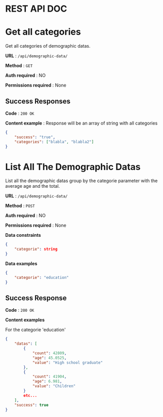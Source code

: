 # REST API DOC

# Get all categories

Get all categories of demographic datas.

**URL** : `/api/demographic-data/`

**Method** : `GET`

**Auth required** : NO

**Permissions required** : None

## Success Responses


**Code** : `200 OK`

**Content example** : Response will be an array of string with all categories

```json
{
    "success": "true",
    "categories": ["blabla", "blabla2"]
}
```

# List All The Demographic Datas

List all the demographic datas group by the categorie parameter with the average age and the total.

**URL** : `/api/demographic-data/`

**Method** : `POST`

**Auth required** : NO

**Permissions required** : None

**Data constraints**

```json
{
    "categorie": string 
}
```

**Data examples**

```json
{
    "categorie": "education"
}
```

## Success Response

**Code** : `200 OK`

**Content examples**

For the categorie 'education'

```json
{
    "datas": [
        {
            "count": 42809,
            "age": 45.0525,
            "value": "High school graduate"
        },
        {
            "count": 41904,
            "age": 6.981,
            "value": "Children"
        }
        etc...
    ],
    "success": true
}
```
